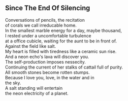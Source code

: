 Since The End Of Silencing
--------------------------
Conversations of pencils, the recitation  
of corals we call irreducable home.  
In the smallest marble energy for a day, maybe thousand,  
I rested under a uncomfortable turbulence  
at a office cubicle, waiting for the aunt to be in front of.  
Against the field like salt.  
My heart is filled with tiredness like a ceramic sun rise.  
And a neon echo's lava will discover you.  
The self-production imposes nessecity.  
Continuing the current of her stalks of cattail full of purity.  
All smooth stones become rotten stumps.  
Because I love you, love, in the water and in  
the sky.  
A salt standing will entertain  
the neon electricity of a planet.  
